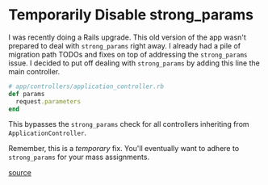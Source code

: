 # Temporarily Disable strong_params

I was recently doing a Rails upgrade. This old version of the app wasn't
prepared to deal with `strong_params` right away. I already had a pile of
migration path TODOs and fixes on top of addressing the `strong_params` issue.
I decided to put off dealing with `strong_params` by adding this line the main
controller.

```ruby
# app/controllers/application_controller.rb
def params
  request.parameters
end
```

This bypasses the `strong_params` check for all controllers inheriting from
`ApplicationController`.

Remember, this is a _temporary_ fix. You'll eventually want to adhere to
`strong_params` for your mass assignments.

[source](https://stackoverflow.com/a/41163978/535590)
